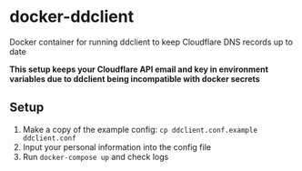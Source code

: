 # docker-ddclient
Docker container for running ddclient to keep Cloudflare DNS records up to date

**This setup keeps your Cloudflare API email and key in environment variables due to ddclient being incompatible with docker secrets**

## Setup
1. Make a copy of the example config: `cp ddclient.conf.example ddclient.conf`
1. Input your personal information into the config file
1. Run `docker-compose up` and check logs
